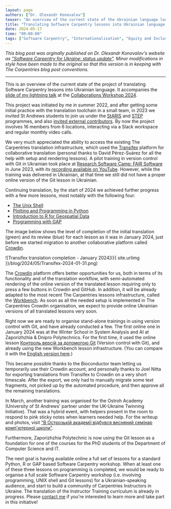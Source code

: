 ```yaml
---
layout: page
authors: ["Dr. Olexandr Konovalov"]
teaser: "An overview of the current state of the Ukrainian language localisation project initiated in 2022."
title: "Translating Software Carpentry lessons into Ukrainian language: a status update"
date: 2024-05-17
time: "09:00:00"
tags: ["Software Carpentry", "Internationalisation", "Equity and Inclusion", "Community"]
---
```


_This blog post was orginally published on Dr. Olexandr Konovalov's website as ["Software Carpentry for Ukraine: status update"](https://olexandr-konovalov.github.io/posts/2024/04/18/ukrainian-carpentry/). Minor modifications in style have been made to the original so that this version is in keeping with The Carpentries blog post conventions._  

-----------------------

This is an overview of the current state of the project of translating
Software Carpentry lessons into Ukrainian language. It accompanies the 
[slide of my lightning talk](https://zenodo.org/records/10995105) at the
[Collaborations Workshop 2024](https://www.software.ac.uk/workshop/collaborations-workshop-2024-cw24).

This project was initiated by me in summer 2022, and after getting some initial
practice with the translation toolchain in a small team, in 2023 we invited St Andrews students to join us under the 
[StARIS](https://www.st-andrews.ac.uk/students/academic/internships/staris/)
and [STEP](https://olexandr-konovalov.github.io/posts/2023/04/24/carpentries-step-up/)
programmes, and also [invited external contributors](https://olexandr-konovalov.github.io/posts/2023/03/28/carpentries-translation/).
By now the project involves 16 members from 6 locations, interacting via
a Slack workspace and regular monthly video calls.

We very much appreciated the ability to access the existing The Carpentries translation
infrastructure, which used the [Transifex](https://www.transifex.com/)
platform for collaborative translation (personal thanks to David Pérez-Suárez
for all the help with setup and rendering lessons). A pilot training in
version control with Git in Ukrainian took place at
[Research Software Camp: FAIR Software](https://www.eventbrite.co.uk/e/git-version-control-in-git-tickets-650799186887) in June 2023,
with its [recording available on YouTube](https://www.youtube.com/watch?v=RAaROljwy38).
However, while the training was delivered in Ukrainian, at that time
we still did not have a proper online version of the Git lesson in Ukrainian.

Continuing translation, by the start of 2024 we achieved further progress
with a few more lessons, most notably with the following four:
* [The Unix Shell](https://swcarpentry.github.io/shell-novice/)
* [Plotting and Programming in Python](https://swcarpentry.github.io/python-novice-gapminder/)
* [Introduction to R for Geospatial Data](https://datacarpentry.org/r-intro-geospatial/)
* [Programming with GAP](https://carpentries-incubator.github.io/gap-lesson/)

The image below shows the level of completion of the initial translation (green)
and its review (blue) for each lesson as it was in January 2024, just before we
started migration to another collaborative platform called [Crowdin](https://crowdin.com/).

![Transifex translation completion - January 2024]({{ site.urlimg }}/blog/2024/05/Transifex-2024-01-31.png)

The [Crowdin](https://crowdin.com/) platform offers better opportunities
for us, both in terms of its functionality and of the translation workflow,
with semi-automated rendering of the online version of the translated lesson
requiring only to press a few buttons in Crowdin and GitHub. In addition,
it will be already adapted to the most recent The Carpentries
lessons infrastructure, called the [Workbench](https://carpentries.github.io/workbench/). 
As soon as all the needed setup is implemented in The Carpentries
Crowdin organisation, we expect to provide online Ukrainian versions of
all translated lessons very soon. 

Right now we are ready to organise stand-alone trainings
in using version control with Git, and have already conducted a few.
The first online one in January 2024 was at the Winter School in System Analysis
and AI at Zaporizhzhia & Dnipro Polytechnics. For the first time, it
used the online lesson [Контроль версій за допомогою Git](https://ukrainian-carpentries.github.io/git-novice/) (Version control
with Git), and already using the new Workbench lesson infrastructure. (You can compare it with the [English version here](https://swcarpentry.github.io/git-novice/).)

This became possible thanks to the Bioconductor team letting us temporarily use their
Crowdin account, and personally thanks to Joel Nitta for exporting translations
from Transifex to Crowdin on a very short timescale. After the export, we
only had to manually migrate some text fragments, not picked up by the automated
procedure, and then approve all the remaining translations.

In March, another training was organised for the Ostroh Academy
(University of St Andrews' partner under the UK-Ukraine Twinning Initiative).
That was a hybrid event, with helpers present in the room
to respond to pink sticky notes when learners needed help. For the writeup and photos, visit
["В Острозькій академії відбувся весняний семінар комп'ютерної школи"](https://www.oa.edu.ua/ua/info/news/2024/06-03-01).

Furthermore, Zaporizhzhia Polytechnic is now using the Git lesson as a
foundation for one of the courses for the PhD students of the Department
of Computer Science and IT.

The next goal is having available online a full set of lessons for a standard
Python, R or GAP based Software Carpentry workshop. When at least one of these
three lessons on programming is completed, we would be ready to organise a full scale
Software Carpentry workshop (i.e. involving programming, UNIX shell and Git lessons)
for a Ukrainian-speaking audience, and start to build a community of Carpentries
Instructors in Ukraine. The translation of the Instructor Training curriculum is already
in progress. Please [contact me](https://olexandr-konovalov.github.io/about.html) if you're interested to learn more and take part
in this initiative!
